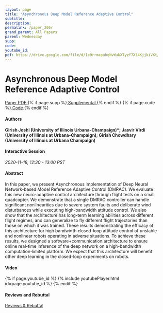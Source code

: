 ```yaml
---
layout: page
title: "Asynchronous Deep Model Reference Adaptive Control"
subtitle: 
description:
permalink: /paper_206/
grand_parent: All Papers
parent: Wednesday
supp: 
code: 
youtube_id: 
pdf: https://drive.google.com/file/d/1e9rrmapuhqNvWukXTyzf7Xl4KjjkiVXt/view
---
```


# Asynchronous Deep Model Reference Adaptive Control

<a href="https://drive.google.com/file/d/1e9rrmapuhqNvWukXTyzf7Xl4KjjkiVXt/view" target="_blank" rel="noopener noreferrer" class="btn btn-blue"><i class="fa fa-file-text-o" aria-hidden="true"></i> Paper PDF </a> {% if page.supp %}<a href="" target="_blank" rel="noopener noreferrer" class="btn btn-green"><i class="fa fa-file-text-o" aria-hidden="true"></i> Supplemental </a>{% endif %} {% if page.code %}<a href="" target="_blank" rel="noopener noreferrer" class="btn"><i class="fa fa-github" aria-hidden="true"></i> Code </a>{% endif %} 

#### Authors
**Girish Joshi (University of Illinois Urbana-Champaign)*; Jasvir Virdi (University of Illinois at Urbana-Champaign); Girish Chowdhary (University of Illinois at Urbana Champaign)**

#### Interactive Session
*2020-11-18, 12:30 - 13:00 PST* 

#### Abstract
In this paper, we present Asynchronous implementation of Deep Neural Network-based Model Reference Adaptive Control (DMRAC). We evaluate this new neuro-adaptive control architecture through flight tests on a small quadcopter. We demonstrate that a single DMRAC controller can handle significant nonlinearities due to severe system faults and deliberate wind disturbances while executing high-bandwidth attitude control. We also show that the architecture has long-term learning abilities across different flight regimes, and can generalize to fly different flight trajectories than those on which it was trained. These results demonstrating the efficacy of this architecture for high bandwidth closed-loop attitude control of unstable and nonlinear robots operating in adverse situations. To achieve these results, we designed a software+communication architecture to ensure online real-time inference of the deep network on a high-bandwidth computation-limited platform. We expect that this architecture will benefit other deep learning in the closed-loop experiments on robots.

#### Video
{% if page.youtube_id %}
{% include youtubePlayer.html id=page.youtube_id %}
{% endif %}

#### Reviews and Rebuttal
<a href="https://drive.google.com/file/d/1POSRlv8NA9HmK4EGFn6HK-OqmFoZWSns/view" target="_blank" rel="noopener noreferrer" class="btn btn-purple"><i class="fa fa-pencil-square-o" aria-hidden="true"></i> Reviews & Rebuttal </a>

